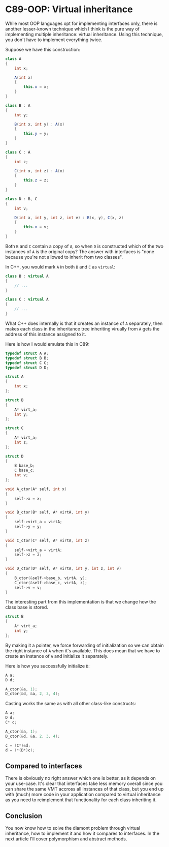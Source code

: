 # C89-OOP: Virtual inheritance

While most OOP languages opt for implementing interfaces only, there is another
lesser-known technique which I think is the pure way of implementing multiple
inheritance: virtual inheritance. Using this technique, you don't have to
implement everything twice.

Suppose we have this construction:

```csharp
class A
{
    int x;

    A(int x)
    {
        this.x = x;
    }
}

class B : A
{
    int y;

    B(int x, int y) : A(x)
    {
        this.y = y;
    }
}

class C : A
{
    int z;

    C(int x, int z) : A(x)
    {
        this.z = z;
    }
}

class D : B, C
{
    int v;

    D(int x, int y, int z, int v) : B(x, y), C(x, z)
    {
        this.v = v;
    }
}
```

Both `B` and `C` contain a copy of `A`, so when `D` is constructed which of the
two instances of `A` is the original copy? The answer with interfaces is "none
because you're not allowed to inherit from two classes".

In C++, you would mark `A` in both `B` and `C` as `virtual`:

```csharp
class B : virtual A
{
    // ...
}

class C : virtual A
{
    // ...
}
```

What C++ does internally is that it creates an instance of `A` separately, then
makes each class in the inheritance tree inheriting virually from `A` gets the
address of this instance assigned to it.

Here is how I would emulate this in C89:

```c
typedef struct A A;
typedef struct B B;
typedef struct C C;
typedef struct D D;

struct A
{
    int x;
};

struct B
{
    A* virt_a;
    int y;
};

struct C
{
    A* virt_a;
    int z;
};

struct D
{
    B base_b;
    C base_c;
    int v;
};

void A_ctor(A* self, int x)
{
    self->x = x;
}

void B_ctor(B* self, A* virtA, int y)
{
    self->virt_a = virtA;
    self->y = y;
}

void C_ctor(C* self, A* virtA, int z)
{
    self->virt_a = virtA;
    self->z = z;
}

void D_ctor(D* self, A* virtA, int y, int z, int v)
{
    B_ctor(&self->base_b, virtA, y);
    C_ctor(&self->base_c, virtA, z);
    self->v = v;
}
```

The interesting part from this implementation is that we change how the class
base is stored.

```c
struct B
{
    A* virt_a;
    int y;
};
```

By making it a pointer, we force forwarding of initialization so we can obtain
the right instance of `A` when it's available. This does mean that we have to
create an instance of `A` and initialize it separately.

Here is how you successfully initialize `D`:

```c
A a;
D d;

A_ctor(&a, 1);
D_ctor(&d, &a, 2, 3, 4);
```

Casting works the same as with all other class-like constructs:

```c
A a;
D d;
C* c;

A_ctor(&a, 1);
D_ctor(&d, &a, 2, 3, 4);

c = (C*)&d;
d = (*(D*)c);
```

## Compared to interfaces

There is obviously no right answer which one is better, as it depends on your
use-case. It's clear that interfaces take less memory overall since you can
share the same VMT accross all instances of that class, but you end up with
(much) more code in your application compared to virtual inheritance as you
need to reimplement that functionality for each class inheriting it.

## Conclusion

You now know how to solve the diamont problem through virtual inheritance,
how to implement it and how it compares to interfaces. In the next article
I'll cover polymorphism and abstract methods.
